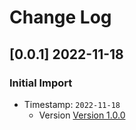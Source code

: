 # Change Log

## [0.0.1] 2022-11-18
### Initial Import

- Timestamp: `2022-11-18`
  - Version [Version 1.0.0](https://github.com/codedthemes/berry-free-bootstrap-admin-template/releases)
